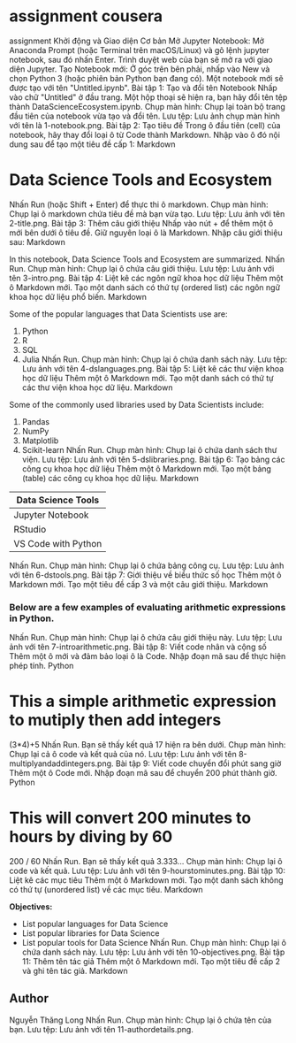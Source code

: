 # assignment cousera
 assignment
Khởi động và Giao diện Cơ bản
Mở Jupyter Notebook: Mở Anaconda Prompt (hoặc Terminal trên macOS/Linux) và gõ lệnh jupyter notebook, sau đó nhấn Enter. Trình duyệt web của bạn sẽ mở ra với giao diện Jupyter.
Tạo Notebook mới: Ở góc trên bên phải, nhấp vào New và chọn Python 3 (hoặc phiên bản Python bạn đang có). Một notebook mới sẽ được tạo với tên "Untitled.ipynb".
Bài tập 1: Tạo và đổi tên Notebook
Nhấp vào chữ "Untitled" ở đầu trang.
Một hộp thoại sẽ hiện ra, bạn hãy đổi tên tệp thành DataScienceEcosystem.ipynb.
Chụp màn hình: Chụp lại toàn bộ trang đầu tiên của notebook vừa tạo và đổi tên.
Lưu tệp: Lưu ảnh chụp màn hình với tên là 1-notebook.png.
Bài tập 2: Tạo tiêu đề
Trong ô đầu tiên (cell) của notebook, hãy thay đổi loại ô từ Code thành Markdown.
Nhập vào ô đó nội dung sau để tạo một tiêu đề cấp 1:
Markdown

# Data Science Tools and Ecosystem
Nhấn Run (hoặc Shift + Enter) để thực thi ô markdown.
Chụp màn hình: Chụp lại ô markdown chứa tiêu đề mà bạn vừa tạo.
Lưu tệp: Lưu ảnh với tên 2-title.png.
Bài tập 3: Thêm câu giới thiệu
Nhấp vào nút + để thêm một ô mới bên dưới ô tiêu đề.
Giữ nguyên loại ô là Markdown.
Nhập câu giới thiệu sau:
Markdown

In this notebook, Data Science Tools and Ecosystem are summarized.
Nhấn Run.
Chụp màn hình: Chụp lại ô chứa câu giới thiệu.
Lưu tệp: Lưu ảnh với tên 3-intro.png.
Bài tập 4: Liệt kê các ngôn ngữ khoa học dữ liệu
Thêm một ô Markdown mới.
Tạo một danh sách có thứ tự (ordered list) các ngôn ngữ khoa học dữ liệu phổ biến.
Markdown

Some of the popular languages that Data Scientists use are:
1. Python
2. R
3. SQL
4. Julia
Nhấn Run.
Chụp màn hình: Chụp lại ô chứa danh sách này.
Lưu tệp: Lưu ảnh với tên 4-dslanguages.png.
Bài tập 5: Liệt kê các thư viện khoa học dữ liệu
Thêm một ô Markdown mới.
Tạo một danh sách có thứ tự các thư viện khoa học dữ liệu.
Markdown

Some of the commonly used libraries used by Data Scientists include:
1. Pandas
2. NumPy
3. Matplotlib
4. Scikit-learn
Nhấn Run.
Chụp màn hình: Chụp lại ô chứa danh sách thư viện.
Lưu tệp: Lưu ảnh với tên 5-dslibraries.png.
Bài tập 6: Tạo bảng các công cụ khoa học dữ liệu
Thêm một ô Markdown mới.
Tạo một bảng (table) các công cụ khoa học dữ liệu.
Markdown

| Data Science Tools |
|--------------------|
| Jupyter Notebook   |
| RStudio            |
| VS Code with Python|
Nhấn Run.
Chụp màn hình: Chụp lại ô chứa bảng công cụ.
Lưu tệp: Lưu ảnh với tên 6-dstools.png.
Bài tập 7: Giới thiệu về biểu thức số học
Thêm một ô Markdown mới.
Tạo một tiêu đề cấp 3 và một câu giới thiệu.
Markdown

### Below are a few examples of evaluating arithmetic expressions in Python.
Nhấn Run.
Chụp màn hình: Chụp lại ô chứa câu giới thiệu này.
Lưu tệp: Lưu ảnh với tên 7-introarithmetic.png.
Bài tập 8: Viết code nhân và cộng số
Thêm một ô mới và đảm bảo loại ô là Code.
Nhập đoạn mã sau để thực hiện phép tính.
Python

# This a simple arithmetic expression to mutiply then add integers
(3*4)+5
Nhấn Run. Bạn sẽ thấy kết quả 17 hiện ra bên dưới.
Chụp màn hình: Chụp lại cả ô code và kết quả của nó.
Lưu tệp: Lưu ảnh với tên 8-multiplyandaddintegers.png.
Bài tập 9: Viết code chuyển đổi phút sang giờ
Thêm một ô Code mới.
Nhập đoạn mã sau để chuyển 200 phút thành giờ.
Python

# This will convert 200 minutes to hours by diving by 60
200 / 60
Nhấn Run. Bạn sẽ thấy kết quả 3.333...
Chụp màn hình: Chụp lại ô code và kết quả.
Lưu tệp: Lưu ảnh với tên 9-hourstominutes.png.
Bài tập 10: Liệt kê các mục tiêu
Thêm một ô Markdown mới.
Tạo một danh sách không có thứ tự (unordered list) về các mục tiêu.
Markdown

**Objectives:**
* List popular languages for Data Science
* List popular libraries for Data Science
* List popular tools for Data Science
Nhấn Run.
Chụp màn hình: Chụp lại ô chứa danh sách này.
Lưu tệp: Lưu ảnh với tên 10-objectives.png.
Bài tập 11: Thêm tên tác giả
Thêm một ô Markdown mới.
Tạo một tiêu đề cấp 2 và ghi tên tác giả.
Markdown

## Author
Nguyễn Thăng Long
Nhấn Run.
Chụp màn hình: Chụp lại ô chứa tên của bạn.
Lưu tệp: Lưu ảnh với tên 11-authordetails.png.
